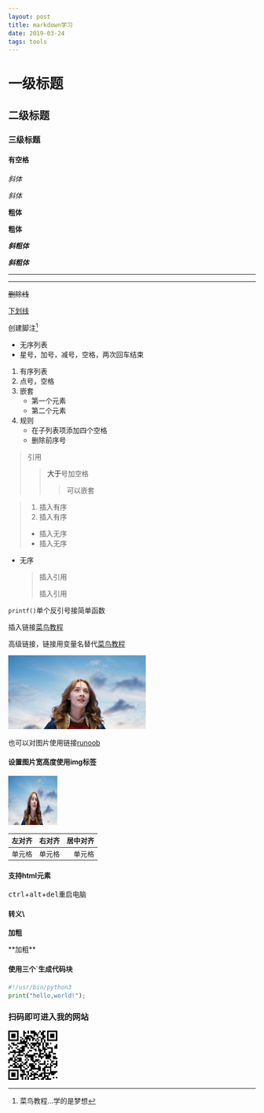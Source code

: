 ```yaml
---
layout: post
title: markdown学习
date: 2019-03-24
tags: tools
---
```




# 一级标题

## 二级标题

### 三级标题

#### 有空格

*斜体*

_斜体_

**粗体**

__粗体__

***斜粗体***

___斜粗体___

------

------

~~删除线~~

<u>下划线</u>

创建脚注[^runoob]

[^runoob]: 菜鸟教程...学的是梦想

- 无序列表
- 星号，加号，减号，空格，两次回车结束

1. 有序列表
2. 点号，空格
3. 嵌套
   - 第一个元素
   - 第二个元素
4. 规则
   - 在子列表项添加四个空格
   - 删除前序号

> 引用
>
> > **大于**号加空格
> >
> > > 可以嵌套



> 
>
> 1. 插入有序
> 2. 插入有序
>
> - 插入无序
> - 插入无序



- 无序

  > 插入引用
  >
  > 插入引用



`printf()`单个反引号接简单函数

插入链接[菜鸟教程](www.runoob.com)

高级链接，链接用变量名替代[菜鸟教程][runoob]

[runoob]: http://www.runoob.com	"cainiao0"



![替代文字](/images/posts/lovely_bones.jpg "lovely_bones标题")

也可以对图片使用链接[runoob][1]

[1]: http://static.runoob.com/images/runoob-logo.png



#### 设置图片宽高度使用img标签

<img src="/images/posts/lovely_bones.jpg"  width="100" height="100">



| 左对齐 | 右对齐 | 居中对齐 |
| :----- | :----: | -------: |
| 单元格 | 单元格 |   单元格 |



#### 支持html元素

<kbd>ctrl</kbd>+<kbd>alt</kbd>+<kbd>del</kbd>重启电脑

#### 转义\

**加粗**

*\*加粗\*\*

#### 使用三个`生成代码块

```python
#!/usr/bin/python3
print("hello,world!");
```



### **扫码即可进入我的网站**

<img src="/images/posts/website.jpg"  width="100" height="100">